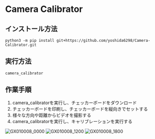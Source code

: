 # Camera Calibrator
## インストール方法
```shell
python3 -m pip install git+https://github.com/yoshida6298/Camera-Calibrator.git
```
## 実行方法
```shell
camera_calibrator
```
## 作業手順
1. camera_calibratorを実行し、チェッカーボードをダウンロード
2. チェッカーボードを印刷し、チェッカーボードを縦向きでセットする
3. 様々な方向や距離からビデオを撮影する
4. camera_calibratorを実行し、キャリブレーションを実行する

![GX010008_0000](https://github.com/user-attachments/assets/c1f175d2-9bb8-4ba2-acc2-199d68395506)
![GX010008_1200](https://github.com/user-attachments/assets/d9eda236-dbf1-4e89-922f-e6a13cf6e869)
![GX010008_1800](https://github.com/user-attachments/assets/1b587473-8852-4b74-aaeb-06eee68bedd9)
